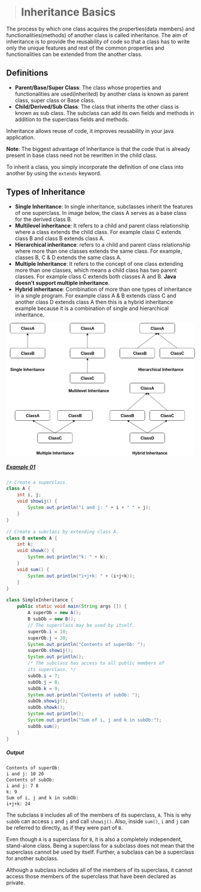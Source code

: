 ># Inheritance Basics

The process by which one class acquires the properties(data members) and functionalities(methods) of another class is called inheritance. The aim of inheritance is to provide the reusability of code so that a class has to write only the unique features and rest of the common properties and functionalities can be extended from the another class.

## Definitions

* __Parent/Base/Super Class__: The class whose properties and functionalities are used(inherited) by another class is known as parent class, super class or Base class.
* __Child/Derived/Sub Class__: The class that inherits the other class is known as sub class. The subclass can add its own fields and methods in addition to the superclass fields and methods.

Inheritance allows reuse of code, it improves reusability in your java application.

__Note__: The biggest advantage of Inheritance is that the code that is already present in base class need not be rewritten in the child class.

To inherit a class, you simply incorporate the definition of one class into another by using
the `extends` keyword.

## Types of Inheritance

* __Single Inheritance__: In single inheritance, subclasses inherit the features of one superclass. In image below, the class A serves as a base class for the derived class B.
* __Multilevel inheritance__: It refers to a child and parent class relationship where a class extends the child class. For example class C extends class B and class B extends class A.
* __Hierarchical inheritance__: refers to a child and parent class relationship where more than one classes extends the same class. For example, classes B, C & D extends the same class A.
* __Multiple Inheritance__: It refers to the concept of one class extending more than one classes, which means a child class has two parent classes. For example class C extends both classes A and B. __Java doesn’t support multiple inheritance__.
* __Hybrid inheritance__: Combination of more than one types of inheritance in a single program. For example class A & B extends class C and another class D extends class A then this is a hybrid inheritance example because it is a combination of single and hierarchical inheritance.

![Inheritance types](images/types_of_inheritance.png)

##### [Example 01](../20-Examples/10-Inheritance/01-Basics/Example-01/)

```java
// Create a superclass.
class A {
    int i, j;
    void showij() {
        System.out.println("i and j: " + i + " " + j);
    }
}
```

```java
// Create a subclass by extending class A.
class B extends A {
    int k;
    void showk() {
        System.out.println("k: " + k);
    }
    void sum() {
        System.out.println("i+j+k: " + (i+j+k));
    }
}
```

```java
class SimpleInheritance {
    public static void main(String args []) {
        A superOb = new A();
        B subOb = new B();
        // The superclass may be used by itself.
        superOb.i = 10;
        superOb.j = 20;
        System.out.println("Contents of superOb: ");
        superOb.showij();
        System.out.println();
        /* The subclass has access to all public members of
        its superclass. */
        subOb.i = 7;
        subOb.j = 8;
        subOb.k = 9;
        System.out.println("Contents of subOb: ");
        subOb.showij();
        subOb.showk();
        System.out.println();
        System.out.println("Sum of i, j and k in subOb:");
        subOb.sum();
    }
}
```

##### Output

    Contents of superOb:
    i and j: 10 20
    Contents of subOb:
    i and j: 7 8
    k: 9
    Sum of i, j and k in subOb:
    i+j+k: 24

The subclass `B` includes all of the members of its superclass, `A`. This is why `subOb` can access `i` and `j` and call `showij()`. Also, inside `sum()`, `i` and `j` can be referred to directly, as if they were part of `B`.

Even though `A` is a superclass for `B`, it is also a completely independent, stand-alone class. Being a superclass for a subclass does not mean that the superclass cannot be used by itself. Further, a subclass can be a superclass for another subclass.

Although a subclass includes all of the members of its superclass, it cannot access those
members of the superclass that have been declared as private.


